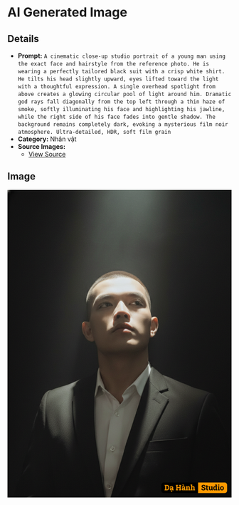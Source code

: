 # AI Generated Image

## Details
- **Prompt:** `A cinematic close-up studio portrait of a young man using the exact face and hairstyle from the reference photo. He is wearing a perfectly tailored black suit with a crisp white shirt. He tilts his head slightly upward, eyes lifted toward the light with a thoughtful expression. A single overhead spotlight from above creates a glowing circular pool of light around him. Dramatic god rays fall diagonally from the top left through a thin haze of smoke, softly illuminating his face and highlighting his jawline, while the right side of his face fades into gentle shadow. The background remains completely dark, evoking a mysterious film noir atmosphere. Ultra-detailed, HDR, soft film grain`
- **Category:** Nhân vật
- **Source Images:**
  - [View Source](https://raw.githubusercontent.com/lenzcomvth/ImageLibrary/main/Male.png)

## Image
![AI Generated Image](./image-2025-10-06T05-36-29-517Z-0xo7i.png)